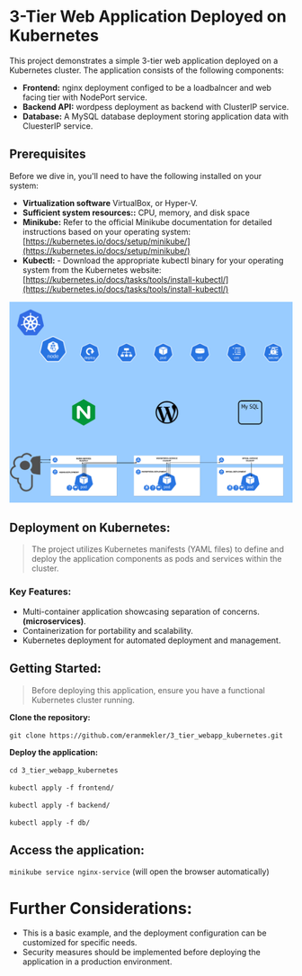 ﻿# 3-Tier Web Application Deployed on Kubernetes

This project demonstrates a simple 3-tier web application deployed on a Kubernetes cluster. The application consists of the following components:

-   **Frontend:** nginx deployment configed to be a loadbalncer and web facing tier with NodePort service.
-   **Backend API:** wordpess deployment as backend with ClusterIP service.
-   **Database:** A MySQL database deployment storing application data with CluesterIP service.




## Prerequisites

Before we dive in, you'll need to have the following installed on your system:

-   **Virtualization software** VirtualBox, or Hyper-V.
-   **Sufficient system resources::** CPU, memory, and disk space
-   **Minikube:** Refer to the official Minikube documentation for detailed instructions based on your operating system: [https://kubernetes.io/docs/setup/minikube/](https://kubernetes.io/docs/setup/minikube/)
-   **Kubectl:** -   Download the appropriate kubectl binary for your operating system from the Kubernetes website: [https://kubernetes.io/docs/tasks/tools/install-kubectl/](https://kubernetes.io/docs/tasks/tools/install-kubectl/)

![](https://github.com/eranmekler/3_tier_webapp_kubernetes/blob/main/3_tier_kubernetes.drawio.svg)

## Deployment on Kubernetes:

>The project utilizes Kubernetes manifests (YAML files) to define and deploy the application components as pods and services within the cluster.

### Key Features:

-   Multi-container application showcasing separation of concerns. **(microservices)**.
-   Containerization for portability and scalability.
-   Kubernetes deployment for automated deployment and management.

## Getting Started:

>Before deploying this application, ensure you have a functional Kubernetes cluster running.

**Clone the repository:**

`git clone https://github.com/eranmekler/3_tier_webapp_kubernetes.git`


**Deploy the application:**

`cd 3_tier_webapp_kubernetes`

`kubectl apply -f frontend/`

`kubectl apply -f backend/`

`kubectl apply -f db/`



## Access the application:

`minikube service nginx-service`
(will open the browser automatically)



# Further Considerations:

-   This is a basic example, and the deployment configuration can be customized for specific needs.
-   Security measures should be implemented before deploying the application in a production environment.

